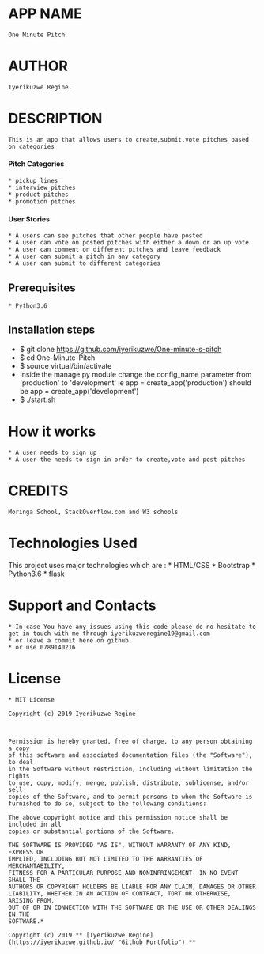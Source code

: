 # APP NAME

    One Minute Pitch

# AUTHOR

    Iyerikuzwe Regine.

# DESCRIPTION

    This is an app that allows users to create,submit,vote pitches based on categories

#### Pitch Categories

    * pickup lines
    * interview pitches
    * product pitches
    * promotion pitches

#### User Stories


    * A users can see pitches that other people have posted
    * A user can vote on posted pitches with either a down or an up vote
    * A user can comment on different pitches and leave feedback
    * A user can submit a pitch in any category
    * A user can submit to different categories


## Prerequisites
    * Python3.6

## Installation steps 
* $ git clone https://github.com/iyerikuzwe/One-minute-s-pitch
* $ cd One-Minute-Pitch
* $ source virtual/bin/activate
* Inside the manage.py module change the config_name parameter from 'production' to 'development' ie app = create_app('production') should be app = create_app('development')
* $ ./start.sh 

# How it works

    * A user needs to sign up
    * A user the needs to sign in order to create,vote and post pitches

# CREDITS

    Moringa School, StackOverflow.com and W3 schools

# Technologies Used
This project uses major technologies which are :
    * HTML/CSS 
    * Bootstrap 
    * Python3.6
    * flask


# Support and Contacts

    * In case You have any issues using this code please do no hesitate to get in touch with me through iyerikuzweregine19@gmail.com
    * or leave a commit here on github.
    * or use 0789140216
# License

    * MIT License

    Copyright (c) 2019 Iyerikuzwe Regine



    Permission is hereby granted, free of charge, to any person obtaining a copy
    of this software and associated documentation files (the "Software"), to deal
    in the Software without restriction, including without limitation the rights
    to use, copy, modify, merge, publish, distribute, sublicense, and/or sell
    copies of the Software, and to permit persons to whom the Software is
    furnished to do so, subject to the following conditions:

    The above copyright notice and this permission notice shall be included in all
    copies or substantial portions of the Software.

    THE SOFTWARE IS PROVIDED "AS IS", WITHOUT WARRANTY OF ANY KIND, EXPRESS OR
    IMPLIED, INCLUDING BUT NOT LIMITED TO THE WARRANTIES OF MERCHANTABILITY,
    FITNESS FOR A PARTICULAR PURPOSE AND NONINFRINGEMENT. IN NO EVENT SHALL THE
    AUTHORS OR COPYRIGHT HOLDERS BE LIABLE FOR ANY CLAIM, DAMAGES OR OTHER
    LIABILITY, WHETHER IN AN ACTION OF CONTRACT, TORT OR OTHERWISE, ARISING FROM,
    OUT OF OR IN CONNECTION WITH THE SOFTWARE OR THE USE OR OTHER DEALINGS IN THE
    SOFTWARE.*

    Copyright (c) 2019 ** [Iyerikuzwe Regine](https://iyerikuzwe.github.io/ "Github Portfolio") ** 